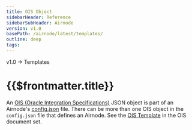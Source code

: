```yaml
---
title: OIS Object
sidebarHeader: Reference
sidebarSubHeader: Airnode
version: v1.0
basePath: /airnode/latest/templates/
outline: deep
tags:
---
```


<VersionWarning/>

<PageHeader>v1.0 → Templates </PageHeader>

# {{$frontmatter.title}}

An [OIS (Oracle Integration Specifications)](/ois/v1.2/) JSON object is part of
an Airnode's [config.json](../deployment-files/config-json.md) file. There can
be more than one OIS object in the `config.json` file that defines an Airnode.
See the [OIS Template](/ois/v1.2/ois-template.md) in the OIS document set.
